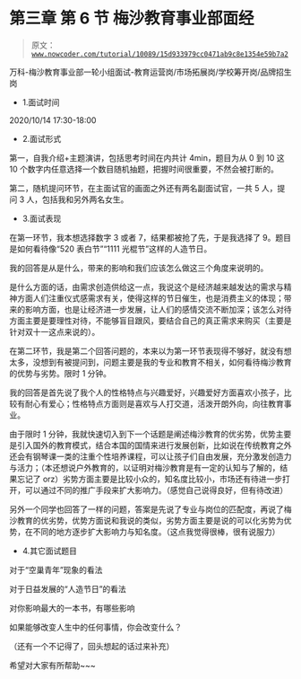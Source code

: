 # 第三章 第 6 节 梅沙教育事业部面经

> 原文：[`www.nowcoder.com/tutorial/10089/15d933979cc0471ab9c8e1354e59b7a2`](https://www.nowcoder.com/tutorial/10089/15d933979cc0471ab9c8e1354e59b7a2)

万科-梅沙教育事业部一轮小组面试-教育运营岗/市场拓展岗/学校筹开岗/品牌招生岗

*   1.面试时间

2020/10/14 17:30-18:00

*   2.面试形式

第一，自我介绍+主题演讲，包括思考时间在内共计 4min，题目为从 0 到 10 这 10 个数字内任意选择一个数目随机抽题，把握时间很重要，不然会被打断的。

第二，随机提问环节，在主面试官的画面之外还有两名副面试官，一共 5 人，提问 3 人，包括我和另外两名女生。

*   3.面试表现

在第一环节，我本想选择数字 3 或者 7，结果都被抢了先，于是我选择了 9。题目是如何看待像“520 表白节”“1111 光棍节”这样的人造节日。

我的回答是从是什么，带来的影响和我们应该怎么做这三个角度来说明的。

是什么方面的话，由需求创造供给这一点，我说这个是经济越来越发达的需求与精神方面人们注重仪式感需求有关，使得这样的节日催生，也是消费主义的体现；带来的影响方面，也是让经济进一步发展，让人们的感情交流不断加深；该怎么对待方面主要是要理性对待，不能够盲目跟风，要结合自己的真正需求来购买（主要是针对双十一这点来说的）。

在第二环节，我是第二个回答问题的，本来以为第一环节表现得不够好，就没有想太多，没想到有被提问到，问题主要是我的专业和教育不相关，如何看待梅沙教育的优势与劣势。限时 1 分钟。

我的回答是首先说了我个人的性格特点与兴趣爱好，兴趣爱好方面喜欢小孩子，比较有耐心有爱心；性格特点方面则是喜欢与人打交道，活泼开朗外向，向往教育事业。

由于限时 1 分钟，我就快速切入到下一个话题是阐述梅沙教育的优劣势，优势主要是引入国外的教育模式，结合本国的国情来进行发展创新，比如说在传统教育之外还会有钢琴课一类的注重个性培养课程，可以让孩子们自由发展，充分激发创造力与活力；（本还想说户外教育的，以证明对梅沙教育是有一定的认知与了解的，结果忘记了 orz）劣势方面主要是比较小众的，知名度比较小，市场还有待进一步打开，可以通过不同的推广手段来扩大影响力。（感觉自己说得良好，但有待改进）

另外一个同学也回答了一样的问题，答案是先说了专业与岗位的匹配度，再说了梅沙教育的优劣势，优势方面说和我说的类似，劣势方面主要是说的可以化劣势为优势，在不同的地方逐步扩大影响力与知名度。（这点我觉得很棒，很有说服力）

*   4.其它面试题目

对于“空巢青年”现象的看法

对于日益发展的“人造节日”的看法

对你影响最大的一本书，有哪些影响

如果能够改变人生中的任何事情，你会改变什么？

（还有一个不记得了，回头想起的话过来补充）

希望对大家有所帮助~~~